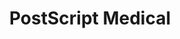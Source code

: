 ---
title: 'PostScript Medical'
layout: 'layouts/home.njk'
heading: 'Empowering patients. Personalising care.'
subHeading: 'An easy-to-use web application across 3 devices to enhance communication during consultations.'
---